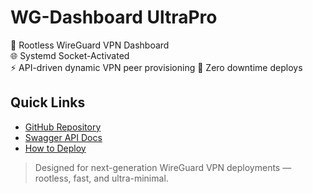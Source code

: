 # WG-Dashboard UltraPro

🚀 Rootless WireGuard VPN Dashboard  
🌐 Systemd Socket-Activated  
⚡ API-driven dynamic VPN peer provisioning
🎯 Zero downtime deploys

## Quick Links

- [GitHub Repository](https://github.com/jack-turk-5/wireguard-pro)
- [Swagger API Docs](http(s)://ip:51819/apidocs/)
- [How to Deploy](https://github.com/jack-turk-5/wireguard-pro)

> Designed for next-generation WireGuard VPN deployments — rootless, fast, and ultra-minimal.
